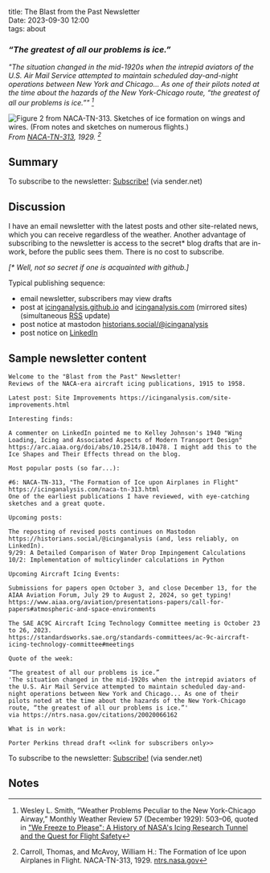 title: The Blast from the Past Newsletter  
Date: 2023-09-30 12:00  
tags: about  

### _“The greatest of all our problems is ice.”_  

_"The situation changed in the mid-1920s when the intrepid aviators of the U.S. Air Mail Service attempted to maintain scheduled day-and-night operations between New York and Chicago... As one of their pilots noted at the time about the hazards of the New York-Chicago route, “the greatest of all our problems is ice.”" [^1]_  

![Figure 2 from NACA-TN-313. Sketches of ice formation on wings and wires. (From notes and sketches on numerous flights.)](/images/naca-tn-313/Figure2.png)  
_From [NACA-TN-313]({filename}NACA-TN-313.md), 1929. [^2]_  

## Summary  

To subscribe to the newsletter: <a href="https://stats.sender.net/forms/dygqRa/view">Subscribe!</a> (via sender.net)

## Discussion  

I have an email newsletter with the latest posts and other site-related news, 
which you can receive regardless of the weather. 
Another advantage of subscribing to the newsletter is access to the secret* blog drafts that are in-work, 
before the public sees them. There is no cost to subscribe. 

_[* Well, not so secret if one is acquainted with github.]_

Typical publishing sequence:  

- email newsletter, subscribers may view drafts  
- post at [icinganalysis.github.io](https://icinganalysis.github.io) and [icinganalysis.com](https://icinganalysis.com) (mirrored sites) (simultaneous [RSS](https://icinganalysis.com/feeds/all.rss.xml) update)  
- post notice at mastodon [historians.social/@icinganalysis](https://historians.social/@icinganalysis)   
- post notice on [LinkedIn](https://www.linkedin.com/in/donald-cook-96204316a/)  

## Sample newsletter content  

```text
Welcome to the "Blast from the Past" Newsletter!
Reviews of the NACA-era aircraft icing publications, 1915 to 1958.

Latest post: Site Improvements https://icinganalysis.com/site-improvements.html

Interesting finds: 

A commenter on LinkedIn pointed me to Kelley Johnson's 1940 "Wing Loading, Icing and Associated Aspects of Modern Transport Design"
https://arc.aiaa.org/doi/abs/10.2514/8.10478. I might add this to the Ice Shapes and Their Effects thread on the blog.

Most popular posts (so far...):

#6: NACA-TN-313, "The Formation of Ice upon Airplanes in Flight" https://icinganalysis.com/naca-tn-313.html
One of the earliest publications I have reviewed, with eye-catching sketches and a great quote.

Upcoming posts:

The reposting of revised posts continues on Mastodon https://historians.social/@icinganalysis (and, less reliably, on LinkedIn).
9/29: A Detailed Comparison of Water Drop Impingement Calculations
10/2: Implementation of multicylinder calculations in Python

Upcoming Aircraft Icing Events:

Submissions for papers open October 3, and close December 13, for the AIAA Aviation Forum, July 29 to August 2, 2024, so get typing!
https://www.aiaa.org/aviation/presentations-papers/call-for-papers#atmospheric-and-space-environments

The SAE AC9C Aircraft Icing Technology Committee meeting is October 23 to 26, 2023.
https://standardsworks.sae.org/standards-committees/ac-9c-aircraft-icing-technology-committee#meetings

Quote of the week: 

“The greatest of all our problems is ice.”
'The situation changed in the mid-1920s when the intrepid aviators of the U.S. Air Mail Service attempted to maintain scheduled day-and-night operations between New York and Chicago... As one of their pilots noted at the time about the hazards of the New York-Chicago route, “the greatest of all our problems is ice.”'
via https://ntrs.nasa.gov/citations/20020066162

What is in work:

Porter Perkins thread draft <<link for subscribers only>>
```

To subscribe to the newsletter: <a href="https://stats.sender.net/forms/dygqRa/view">Subscribe!</a> (via sender.net)

## Notes  

[^1]: Wesley L. Smith, “Weather Problems Peculiar to the New York-Chicago Airway,” Monthly Weather Review 57 
(December 1929): 503–06, quoted in ["We Freeze to Please": A History of NASA's Icing Research Tunnel and the Quest for Flight Safety](https://ntrs.nasa.gov/citations/20020066162)  
[^2]: Carroll, Thomas, and McAvoy, William H.: The Formation of Ice upon Airplanes in Flight. NACA-TN-313, 1929. [ntrs.nasa.gov](https://ntrs.nasa.gov/citations/19930081134)    
